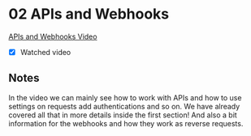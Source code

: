 # 02 APIs and Webhooks

[APIs and Webhooks Video](https://www.youtube.com/watch?v=y_cpFMF1pzk&ab_channel=n8n)

- [x] Watched video

## Notes

In the video we can mainly see how to work with APIs and how to use settings on requests add authentications and so on.
We have already covered all that in more details inside the first section!
And also a bit information for the webhooks and how they work as reverse requests.
